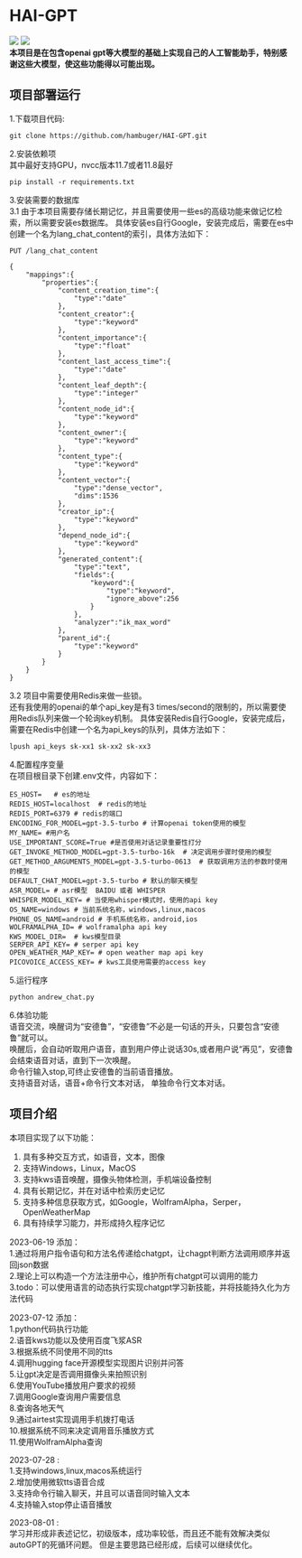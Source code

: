 # HAI-GPT
[![](https://camo.githubusercontent.com/15a53d5ec5d896319068168a27da0203156bbdb9/68747470733a2f2f6a617977636a6c6f76652e6769746875622e696f2f73622f6c616e672f656e676c6973682e737667)](README_en.md)
[![](https://camo.githubusercontent.com/cb8cb80af654f3dae14a4aa62e44bf62f16953d6/68747470733a2f2f6a617977636a6c6f76652e6769746875622e696f2f73622f6c616e672f6368696e6573652e737667)](README.md)  
**本项目是在包含openai gpt等大模型的基础上实现自己的人工智能助手，特别感谢这些大模型，使这些功能得以可能出现。**
## 项目部署运行
1.下载项目代码:
```
git clone https://github.com/hambuger/HAI-GPT.git  
```
2.安装依赖项  
其中最好支持GPU，nvcc版本11.7或者11.8最好  
```
pip install -r requirements.txt  
```

3.安装需要的数据库  
3.1 由于本项目需要存储长期记忆，并且需要使用一些es的高级功能来做记忆检索，所以需要安装es数据库。
具体安装es自行Google，安装完成后，需要在es中创建一个名为lang_chat_content的索引，具体方法如下：
```
PUT /lang_chat_content

{
    "mappings":{
        "properties":{
            "content_creation_time":{
                "type":"date"
            },
            "content_creator":{
                "type":"keyword"
            },
            "content_importance":{
                "type":"float"
            },
            "content_last_access_time":{
                "type":"date"
            },
            "content_leaf_depth":{
                "type":"integer"
            },
            "content_node_id":{
                "type":"keyword"
            },
            "content_owner":{
                "type":"keyword"
            },
            "content_type":{
                "type":"keyword"
            },
            "content_vector":{
                "type":"dense_vector",
                "dims":1536
            },
            "creator_ip":{
                "type":"keyword"
            },
            "depend_node_id":{
                "type":"keyword"
            },
            "generated_content":{
                "type":"text",
                "fields":{
                    "keyword":{
                        "type":"keyword",
                        "ignore_above":256
                    }
                },
                "analyzer":"ik_max_word"
            },
            "parent_id":{
                "type":"keyword"
            }
        }
    }
}
```

3.2 项目中需要使用Redis来做一些锁。  
还有我使用的openai的单个api_key是有3 times/second的限制的，所以需要使用Redis队列来做一个轮询key机制。
具体安装Redis自行Google，安装完成后，需要在Redis中创建一个名为api_keys的队列，具体方法如下：
```
lpush api_keys sk-xx1 sk-xx2 sk-xx3
```


4.配置程序变量  
在项目根目录下创建.env文件，内容如下：
```
ES_HOST=   # es的地址  
REDIS_HOST=localhost  # redis的地址   
REDIS_PORT=6379 # redis的端口  
ENCODING_FOR_MODEL=gpt-3.5-turbo # 计算openai token使用的模型  
MY_NAME= #用户名  
USE_IMPORTANT_SCORE=True #是否使用对话记录重要性打分  
GET_INVOKE_METHOD_MODEL=gpt-3.5-turbo-16k  # 决定调用步骤时使用的模型  
GET_METHOD_ARGUMENTS_MODEL=gpt-3.5-turbo-0613  # 获取调用方法的参数时使用的模型  
DEFAULT_CHAT_MODEL=gpt-3.5-turbo # 默认的聊天模型  
ASR_MODEL= # asr模型  BAIDU 或者 WHISPER  
WHISPER_MODEL_KEY= # 当使用whisper模式时，使用的api key  
OS_NAME=windows # 当前系统名称，windows,linux,macos  
PHONE_OS_NAME=android # 手机系统名称，android,ios  
WOLFRAMALPHA_ID= # wolframalpha api key  
KWS_MODEL_DIR=  # kws模型目录  
SERPER_API_KEY= # serper api key  
OPEN_WEATHER_MAP_KEY= # open weather map api key  
PICOVOICE_ACCESS_KEY= # kws工具使用需要的access key
```

5.运行程序
```
python andrew_chat.py
```

6.体验功能  
语音交流，唤醒词为“安德鲁”，“安德鲁”不必是一句话的开头，只要包含“安德鲁”就可以。  
唤醒后，会自动听取用户语音，直到用户停止说话30s,或者用户说“再见”，安德鲁会结束语音对话，直到下一次唤醒。    
命令行输入stop,可终止安德鲁的当前语音播放。    
支持语音对话，语音+命令行文本对话， 单独命令行文本对话。

## 项目介绍
本项目实现了以下功能：

1. 具有多种交互方式，如语音，文本，图像
2. 支持Windows，Linux，MacOS
3. 支持kws语音唤醒，摄像头物体检测，手机端设备控制
4. 具有长期记忆，并在对话中检索历史记忆
5. 支持多种信息获取方式，如Google，WolframAlpha，Serper，OpenWeatherMap
6. 具有持续学习能力，并形成持久程序记忆

2023-06-19 添加：  
1.通过将用户指令语句和方法名传递给chatgpt，让chagpt判断方法调用顺序并返回json数据  
2.理论上可以构造一个方法注册中心，维护所有chatgpt可以调用的能力  
3.todo：可以使用语言的动态执行实现chatgpt学习新技能，并将技能持久化为方法代码

2023-07-12 添加：  
1.python代码执行功能  
2.语音kws功能以及使用百度飞浆ASR  
3.根据系统不同使用不同的tts  
4.调用hugging face开源模型实现图片识别并问答  
5.让gpt决定是否调用摄像头来拍照识别  
6.使用YouTube播放用户要求的视频  
7.调用Google查询用户需要信息  
8.查询各地天气  
9.通过airtest实现调用手机拨打电话  
10.根据系统不同来决定调用音乐播放方式  
11.使用WolframAlpha查询

2023-07-28 :  
1.支持windows,linux,macos系统运行  
2.增加使用微软tts语音合成  
3.支持命令行输入聊天，并且可以语音同时输入文本  
4.支持输入stop停止语音播放  

2023-08-01 :  
学习并形成非表述记忆，初级版本，成功率较低，而且还不能有效解决类似autoGPT的死循环问题。
但是主要思路已经形成，后续可以继续优化。